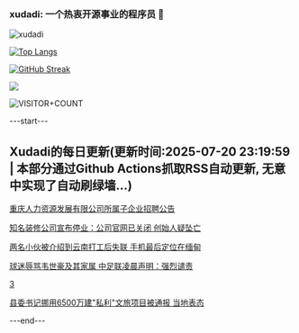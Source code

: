 ### xudadi: 一个热衷开源事业的程序员 👋

![xudadi](https://github-readme-stats-git-masterorgs-github-readme-stats-team.vercel.app/api?username=xudadi)

[![Top Langs](https://github-readme-stats.vercel.app/api/top-langs/?username=xudadi)](https://github.com/anuraghazra/github-readme-stats)

[![GitHub Streak](https://streak-stats.demolab.com?user=xudadi&locale=zh_Hans)](https://git.io/streak-stats)

![](https://raw.githubusercontent.com/xudadi/xudadi/main/assets/github-contribution-grid-snake.svg)

![VISITOR+COUNT](https://komarev.com/ghpvc/?username=xudadi&label=VISITOR+COUNT)


---start---

## Xudadi的每日更新(更新时间:2025-07-20 23:19:59 | 本部分通过Github Actions抓取RSS自动更新, 无意中实现了自动刷绿墙...)

[重庆人力资源发展有限公司所属子企业招聘公告](https://www.gongkaoleida.com/article/2519719)

[知名装修公司宣布停业：公司官网已关闭 创始人疑坠亡](https://m.163.com/news/article/K4TO3TEK0514R9P4.html)

[两名小伙被介绍到云南打工后失联 手机最后定位在缅甸](https://m.163.com/news/article/K4TQC1JU053469LG.html)

[球迷辱骂韦世豪及其家属 中足联凌晨声明：强烈谴责](https://m.163.com/news/article/K4TAJ57J0530JPVV.html)

[3](https://m.163.com/touch/news/sub/domestic)

[县委书记挪用6500万建"私利"文旅项目被通报 当地表态](https://m.163.com/news/article/K4TF34OU0530M570.html)

---end---
